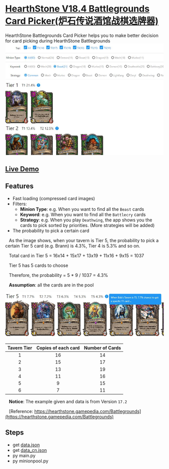 # [HearthStone V18.4 Battlegrounds Card Picker(炉石传说酒馆战棋选牌器)](http://www.chixu.info/p/hsbg/)

HearthStone Battlegrounds Card Picker helps you to make better decision for card picking during HearthStone Battlegrounds
![Screenshot](docs/hsbgss0.jpg)
## [Live Demo](http://www.chixu.info/hsbg/)

## Features
- Fast loading (compressed card images)
- Filters:
  - **Minion Type**: e.g. When you want to find all the `Beast` cards
  - **Keyword**: e.g. When you want to find all the `Battlecry` cards
  - **Strategy**: e.g. When you play `Deathwing`, the app shows you the cards to pick sorted by priorities. (More strategies will be added)
- The probability to pick a certain card

&nbsp;&nbsp;&nbsp;As the image shows, when your tavern is Tier 5, the probability to pick a certain Tier 5 card (e.g. Brann) is 4.3%, Tier 4 is 5.3% and so on.

&nbsp;&nbsp;&nbsp;Total card in Tier 5 = 16x14 + 15x17 + 13x19 + 11x16 + 9x15 = 1037

&nbsp;&nbsp;&nbsp;Tier 5 has 5 cards to choose

&nbsp;&nbsp;&nbsp;Therefore, the probability = 5 * 9 / 1037 = 4.3%

&nbsp;&nbsp;&nbsp;**Assumption**: all the cards are in the pool

![Screenshot](docs/hsbgss1.jpg)

| Tavern Tier        | Copies of each card          | Number of Cards  |
|:-------------:|:-------------:|:-----:|
| 1      | 16         | 14 |
| 2      | 15      |   17 |
| 3      | 13     |    19 |
| 4      | 11     |    16 |
| 5     | 9     |    15 |
| 6      | 7     |    11 |

&nbsp;&nbsp;&nbsp;**Notice**: The example given and data is from Version `17.2`

&nbsp;&nbsp;&nbsp;[Reference: https://hearthstone.gamepedia.com/Battlegrounds](https://hearthstone.gamepedia.com/Battlegrounds)

## Steps
- get [data.json](https://playhearthstone.com/en-us/battlegrounds?type=hero%2Cminion&tier=1%2C2%2C3%2C4%2C5%2C6&viewMode=grid&collectible=0%2C1)
- get [data_cn.json](https://hs.blizzard.cn/cards/battlegrounds?type=minion&tier=1%2C2%2C3%2C4%2C5%2C6&viewMode=grid&collectible=0%2C1)
- py main.py
- py minionpool.py


